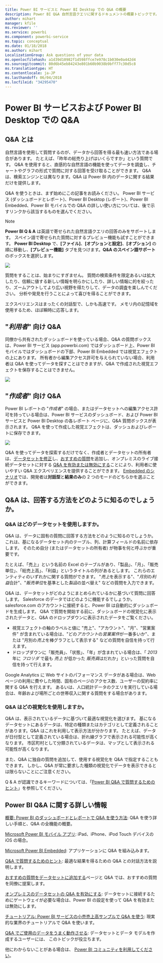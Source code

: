 ```yaml
---
title: Power BI サービスと Power BI Desktop での Q&A の概要
description: Power BI Q&A 自然言語クエリに関するドキュメントの概要トピックです。
author: mihart
manager: kfile
ms.reviewer: ''
ms.service: powerbi
ms.component: powerbi-service
ms.topic: conceptual
ms.date: 01/18/2018
ms.author: mihart
LocalizationGroup: Ask questions of your data
ms.openlocfilehash: a1d39d10982f1d598ffce7e978c1b030e0a442d4
ms.sourcegitcommit: 80d6b45eb84243e801b60b9038b9bff77c30d5c8
ms.translationtype: HT
ms.contentlocale: ja-JP
ms.lasthandoff: 06/04/2018
ms.locfileid: "34295470"
---
```

# <a name="qa-in-power-bi-service-and-power-bi-desktop"></a>Power BI サービスおよび Power BI Desktop での Q&A
## <a name="what-is-qa"></a>Q&A とは
自然言語を使用して質問するのが、データから回答を得る最も速い方法である場合があります。 たとえば、「昨年の総売り上げはいくらですか」という質問です。  Q&A を使用すると、直感的な自然言語の機能を使ってデータを調査し、チャートやグラフの形式で質問に対する回答を受け取ることができます。 Q&A は、検索エンジンとは異なります。Q&A は Power BI 内のデータに関する結果だけを提供します。

Q&A を使うときは、まず始めにこの記事をお読みください。 Power BI サービス (ダッシュボードとレポート)、Power BI Desktop (レポート)、Power BI Embedded、Power BI モバイルでの Q&A の詳しい使い方については、後で示すリンクから該当するものを選んでください。  

> [!NOTE]
> **Power BI Q & A** は英語で寄せられた自然言語クエリの回答のみをサポートします。 スペイン語で寄せられた質問に対するプレビュー機能も試すことができます。 **Power BI Desktop** で、**[ファイル]**、**[オプションと設定]**、**[オプション]** の順に移動し、**[プレビュー機能]** タブを見つけます。**Q&A のスペイン語サポート**のボックスを選択します。  
>
>

![](media/power-bi-q-and-a/pbi_qa_boxsalessqft.png)

質問をすることは、始まりにすぎません。  質問の検索条件を限定あるいは拡大したり、信頼に値する新しい情報を明らかにしたり、詳しい情報に的を絞ったり、ズームアウトしてより広い視野を得たりして、データの調査を楽しんでください。 分析や発見を行うことによって喜びを得ることができます。

エクスペリエンスはまったくの対話型で、しかも高速です。 メモリ内の記憶域を使用するため、ほぼ瞬時に応答します。

##  <a name="qa-for-consumers"></a>"*利用者*" 向け Q&A
同僚から共有されたダッシュボードを使っている場合、Q&A の質問ボックスは、Power BI サービス (app.powerbi.com) ではダッシュボード上、Power BI モバイルではダッシュボードの下部、Power BI Embedded では視覚エフェクトの上にあります。 所有者から編集アクセス許可を与えられていない場合、利用者は Q&A を使ってデータを探すことはできますが、Q&A で作成された視覚エフェクトを保存することはできません。

![](media/power-bi-q-and-a/powerbi-qna.png)

## <a name="qa-for-creators"></a>"*作成者*" 向け Q&A
Power BI レポートの "*作成者*" の場合、またはデータセットへの編集アクセス許可を持っている場合は、Power BI サービスのダッシュボード、および Power BI サービスと Power BI Desktop の各レポート ページに、Q&A 質問ボックスが表示されます。 Q&A を使って作成した視覚エフェクトは、ダッシュおよびレポートに保存できます。

![](media/power-bi-q-and-a/power-bi-desktop.png)

Q&A を使ってデータを探索するだけでなく、作成者とデータセットの所有者は、[データセットを修正](service-prepare-data-for-q-and-a.md)し、[おすすめの質問](service-q-and-a-create-featured-questions.md)を追加し、オンプレミスのライブ接続データセットに対する [Q&A を有効または無効にする](service-q-and-a-direct-query.md)ことにより、利用者に使いやすい Q&A エクスペリエンスを提供することができます。 [Embedded のシナリオ](developer/qanda.md)では、開発者は**対話型**と**結果のみ**の 2 つのモードのどちらかを選ぶことができます。

## <a name="how-does-qa-know-how-to-answer-questions"></a>Q&A は、回答する方法をどのように知るのでしょうか。
### <a name="which-datasets-does-qa-use"></a>Q&A はどのデータセットを使用しますか。
Q&A は、データに固有の質問に回答する方法をどのように知るのでしょうか。 これは、基になるデータセット内のテーブル、列、計算フィールドの名前に依存します。 そのため自分 (またはデータセットの所有者) が物事を何と呼ぶかが重要です。

たとえば、「売上」という名前の Excel のテーブルがあり、「製品」、「月」、「販売単位」、「総売上高」、「利益」というタイトルの列があるとします。 これらのエンティティのいずれかに関する質問ができます。  "*売上*を表示する"、"*月別*の*利益*合計"、"*販売単位*を基準とした*製品*の並べ替え" などの質問を入力できます。

Q&A は、データセットがどのようにまとめられているかに基づいて質問に回答します。 Salesforce のデータではどのように機能するでしょうか。 salesforce.com のアカウントに接続すると、Power BI は自動的にダッシュボードを生成します。  Q&A で質問を開始する前に、ダッシュボードの視覚化に表示されたデータと、Q&A のドロップダウンに表示されたデータをご覧ください。

* 視覚エフェクトの軸のラベルと値に "売上"、"アカウント"、"月"、"営業案件" が含まれている場合は、"どの*アカウント*の*営業案件*が一番多いか"、または "月別の*売上*を棒グラフとして表示する" などの質問を自信を持って行えます。
* ドロップダウンに「販売員」、「状態」、「年」が含まれている場合は、「 *2013* 年に *フロリダ* で最も *売上* が低かった *販売員*はだれか」といった質問を自信を持って行えます。

Google Analytics に Web サイトのパフォーマンス データがある場合は、Web ページの利用に費やした時間、固有のページのアクセス数、ユーザーの契約率に関する Q&A を行えます。 あるいは、人口統計データのクエリを実行している場合は、年齢および場所ごとの世帯収入に関する質問をする場合があります。

### <a name="which-visualization-does-qa-use"></a>Q&A はどの視覚化を使用しますか。
Q&A は、表示されているデータに基づいて最適な視覚化を選びます。 基になるデータセットにあるデータは、特定の種類またはカテゴリとして定義されることがあります。Q&A はこれを利用して表示方法が分かります。 たとえば、データが日付型として定義されている場合は、折れ線グラフで表示される可能性が高くなります。 市区町村として分類されているデータは、マップとして表示される可能性が高くなります。

また、Q&A に独自の質問を追加して、使用する視覚化を Q&A で指定することもできます。 しかし、Q&A が常に要求した種類の視覚化でデータを表示できるとは限らないことにご注意ください。

Q & A が認識できるキーワードについては、「[Power BI Q&A で質問するためのヒント](service-q-and-a-tips.md)」を参照してください。


## <a name="for-more-details-about-power-bi-qa"></a>Power BI Q&A に関する詳しい情報
[概要: Power BI のダッシュボードとレポートで Q&A を使う方法](power-bi-tutorial-q-and-a.md): Q&A を使う詳しい手順と、Q&A の全機能の概要。

[Microsoft Power BI モバイル アプリ](mobile-apps-ios-qna.md): iPad、iPhone、iPod Touch デバイスの iOS の場合。

[Microsoft Power BI Embedded](developer/qanda.md): アプリケーションに Q&A を組み込みます。

[Q&A で質問するためのヒント](service-q-and-a-tips.md): 最適な結果を得るための Q&A との対話方法を説明します。

[おすすめの質問をデータセットに追加する](service-q-and-a-create-featured-questions.md)ページと Q&A では、おすすめの質問を同僚に提案します。

[オンプレミスのデータセットの Q&A を有効にする](service-q-and-a-direct-query.md): データセットに接続するためにゲートウェイが必要な場合は、Power BI の設定を使って Q&A を有効または無効にします。

[チュートリアル: Power BI サービスの小売売上高サンプルで Q&A を使う](power-bi-visualization-introduction-to-q-and-a.md): 現実的な業界のチュートリアルで Q&A を使います。

[Q&A でご使用のデータをうまく動作させる](service-prepare-data-for-q-and-a.md): データセットとデータ モデルを作成するユーザーには、  このトピックが役立ちます。

他にわからないことがある場合は、 [Power BI コミュニティを利用してください](http://community.powerbi.com/)。

